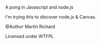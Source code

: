 A pong in Javascript and node.js

I'm trying this to discover node.js & Canvas.

@Author Martin Richard

Licensed under WTFPL
